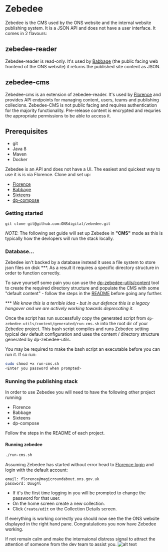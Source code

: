 # Zebedee

Zebedee is the CMS used by the ONS website and the internal website publishing system. It is a JSON API and does not 
have a user interface. It comes in 2 flavours:

## zebedee-reader
Zebedee-reader is read-only. It's used by [Babbage][1] (the public facing web frontend of the ONS website) it returns 
the published site content as JSON.

## zebedee-cms
Zebedee-cms is an extension of zebedee-reader. It's used by [Florence][2] and provides API endpoints for managing 
content, users, teams and publishing collecions. Zebedee-CMS is not public facing and requires authentication for the 
majority functionality. Pre-release content is encrypted and requries the appropriate permissions to be able to 
access it.

## Prerequisites 
- git
- Java 8
- Maven
- Docker

Zebedee is an API and does not have a UI. The easiest and quickest way to use it is is via Florence. Clone and set up:
- [Florence][2]
- [Babbage][1]
- [Sixteens][5]
- [dp-compose][6] 

### Getting started

```
git clone git@github.com:ONSdigital/zebedee.git
```

_NOTE_: The following set guide will set up Zebedee in **"CMS"** mode as this is typically how the devlopers will run 
the stack locally. 

### Database... 
Zebedee isn't backed by a database instead it uses a file system to store json files on disk ***. As a result it 
requires a specific directory structure in order to function correctly.

To save yourself some pain you can use the [dp-zebedee-utils/content][3] tool to create the required directory 
structure and populate the CMS with some "default content" - follow the steps in the [README][3] before going any further.

*** _We know this is a terrible idea - but in our defence this is a legacy hangover and we are actively working 
towards deprecating it._
 
Once the script has run successfully copy the generated script from `dp-zebedee-utils/content/generated/run-cms.sh` into
the root dir of your Zebedee project. This bash script compiles and runs Zebedee setting typical dev default 
configuration and uses the content / directory structure generated by dp-zebedee-utils.

You may be required to make the bash script an executable before you can run it. If so run:

````bash
sudo chmod +x run-cms.sh
<Enter you password when prompted>
````  

### Running the publishing stack
In order to use Zebedee you will need to have the following other project running:
- Florence
- Babbage
- Sixteens
- dp-compose

Follow the steps in the README of each project.

#### Running zebedee 
```bash
./run-cms.sh
```

Assuming Zebedee has started without error head to [Florence login][4] and login with the default account:
```
email: florence@magicroundabout.ons.gov.uk
password: Doug4l
```
- If it's the first time logging in you will be prompted to change the password for that user.
- On the home screen create a new collection.
- Click `Create/edit` on the Collection Details screen.

If everything is working correctly you should now see the the ONS website displayed in the right hand pane. 
Congratulations you now have Zebedee working.

If not remain calm and make the internaional distress signal to attract the attention of someone from the dev team to 
assist you.
![alt text](https://media.giphy.com/media/zLBQYkwGGQdJC/giphy.gif)


[1]: https://github.com/ONSdigital/babbage
[2]: https://github.com/ONSdigital/florence
[3]: https://github.com/ONSdigital/dp-zebedee-utils/tree/master/content
[4]: http://localhost:8081/florence/login
[5]: https://github.com/ONSdigital/sixteens
[6]: https://github.com/ONSdigital/dp-compose
[7]: https://media.giphy.com/media/zLBQYkwGGQdJC/giphy.gif